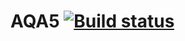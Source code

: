 # AQA5 [![Build status](https://ci.appveyor.com/api/projects/status/rs07numra9a5safs?svg=true)](https://ci.appveyor.com/project/hoodsey/aqa5)
